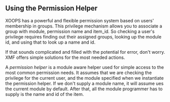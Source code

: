 ## Using the Permission Helper

XOOPS has a powerful and flexible permission system based on users' membership in groups.
This privilege mechanism allows you to associate a group with module, permission name and item_id.
So checking a user's privilege requires finding out their assigned groups, looking up the module id,
and using that to look up a name and id.

If that sounds complicated and filled with the potential for error, don't worry. XMF offers simple
solutions for the most needed actions.

A *permission helper* is a module aware helper used for simple access to the most common permission
needs. It assumes that we are checking the privilege for the current user, and the module specified
when we instantiate the permission helper. If we don't supply a module name, it will assume ues the
current module by default. After that, all the module programmer has to supply is the name and id
of the item.

